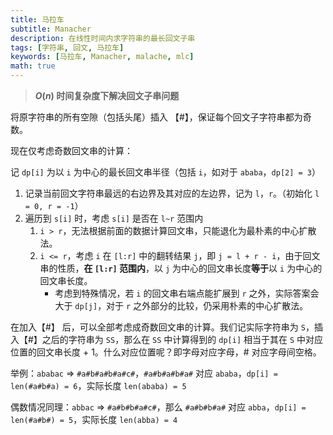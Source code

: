 ```yaml
---
title: 马拉车
subtitle: Manacher
description: 在线性时间内求字符串的最长回文子串
tags: [字符串, 回文, 马拉车]
keywords: [马拉车, Manacher, malache, mlc]
math: true
---
```


> **$O(n)$ 时间复杂度下解决回文子串问题**

将原字符串的所有空隙（包括头尾）插入 【#】，保证每个回文子字符串都为奇数。

现在仅考虑奇数回文串的计算：

记 `dp[i]` 为以 `i` 为中心的最长回文串半径（包括 `i`，如对于 `ababa`，`dp[2] = 3`）

1. 记录当前回文字符串最远的右边界及其对应的左边界，记为 `l`，`r`。（初始化 `l = 0, r = -1`）
2. 遍历到 `s[i]` 时，考虑 `s[i]` 是否在 `l~r` 范围内
   1. `i > r`，无法根据前面的数据计算回文串，只能退化为最朴素的中心扩散法。
   2. `i <= r`，考虑 `i` 在 `[l:r]` 中的翻转结果 `j`，即 `j = l + r - i`，由于回文串的性质，**在 `[l:r]` 范围内**，以 `j` 为中心的回文串长度**等于**以 `i` 为中心的回文串长度。
      - 考虑到特殊情况，若 `i` 的回文串右端点能扩展到 `r` 之外，实际答案会大于 `dp[j]`，对于 `r` 之外部分的比较，仍采用朴素的中心扩散法。

在加入【#】 后，可以全部考虑成奇数回文串的计算。我们记实际字符串为 `S`，插入【#】之后的字符串为 `SS`，那么在 `SS` 中计算得到的 `dp[i]` 相当于其在 `S` 中对应位置的回文串长度 + 1。什么对应位置呢？即字母对应字母，# 对应字母间空格。

举例：`ababac` => `#a#b#a#b#a#c#`，`#a#b#a#b#a#` 对应 `ababa`，`dp[i] = len(#a#b#a) = 6`，实际长度 `len(ababa) = 5`

偶数情况同理：`abbac` => `#a#b#b#a#c#`，那么 `#a#b#b#a#` 对应 `abba`，`dp[i] = len(#a#b#) = 5`，实际长度 `len(abba) = 4`
